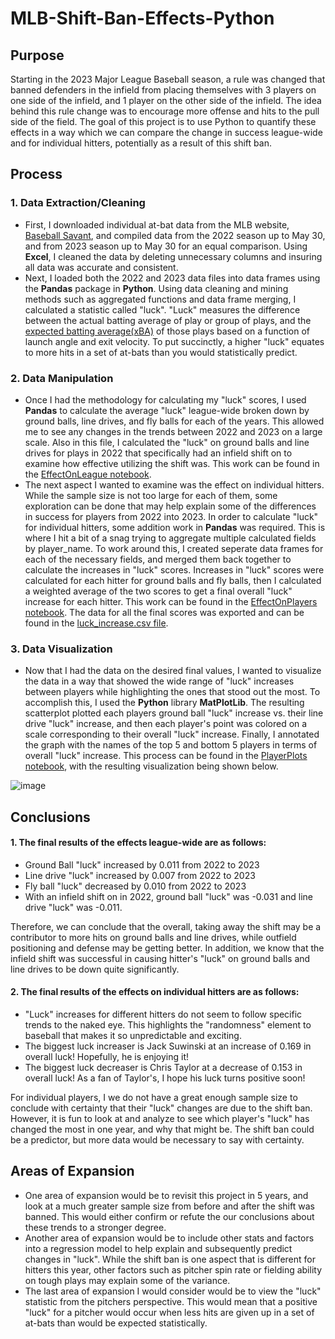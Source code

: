 # MLB-Shift-Ban-Effects-Python

## Purpose
Starting in the 2023 Major League Baseball season, a rule was changed that banned defenders in the infield from placing themselves with 3 players on one side of the infield, and 1 player on the other side of the infield. The idea behind this rule change was to encourage more offense and hits to the pull side of the field.  The goal of this project is to use Python to quantify these effects in a way which we can compare the change in success league-wide and for individual hitters, potentially as a result of this shift ban.

## Process
### 1. Data Extraction/Cleaning
* First, I downloaded individual at-bat data from the MLB website, [Baseball Savant](https://baseballsavant.mlb.com), and compiled data from the 2022 season up to May 30, and from 2023 season up to May 30 for an equal comparison.  Using **Excel**, I cleaned the data by deleting unnecessary columns and insuring all data was accurate and consistent.
* Next, I loaded both the 2022 and 2023 data files into data frames using the **Pandas** package in **Python**.  Using data cleaning and mining methods such as aggregated functions and data frame merging, I calculated a statistic called "luck".  "Luck" measures the difference between the actual batting average of play or group of plays, and the [expected batting average(xBA)](https://www.mlb.com/glossary/statcast/expected-batting-average) of those plays based on a function of launch angle and exit velocity.  To put succinctly, a higher "luck" equates to more hits in a set of at-bats than you would statistically predict.

### 2. Data Manipulation
* Once I had the methodology for calculating my "luck" scores, I used **Pandas** to calculate the average "luck" league-wide broken down by ground balls, line drives, and fly balls for each of the years.  This allowed me to see any changes in the trends between 2022 and 2023 on a large scale.  Also in this file, I calculated the "luck" on ground balls and line drives for plays in 2022 that specifically had an infield shift on to examine how effective utilizing the shift was. This work can be found in the [EffectOnLeague notebook](https://github.com/teddybishop9/MLB-Shift-Ban-Effects-Python/blob/main/EffectOnLeague.ipynb).
* The next aspect I wanted to examine was the effect on individual hitters.  While the sample size is not too large for each of them, some exploration can be done that may help explain some of the differences in success for players from 2022 into 2023. In order to calculate "luck" for individual hitters, some addition work in **Pandas** was required.  This is where I hit a bit of a snag trying to aggregate multiple calculated fields by player_name.  To work around this, I created seperate data frames for each of the necessary fields, and merged them back together to calculate the increases in "luck" scores. Increases in "luck" scores were calculated for each hitter for ground balls and fly balls, then I calculated a weighted average of the two scores to get a final overall "luck" increase for each hitter. This work can be found in the [EffectOnPlayers notebook](https://github.com/teddybishop9/MLB-Shift-Ban-Effects-Python/blob/main/EffectOnPlayers.ipynb). The data for all the final scores was exported and can be found in the [luck_increase.csv file](https://github.com/teddybishop9/MLB-Shift-Ban-Effects-Python/blob/main/luck_increase.csv).

### 3. Data Visualization
* Now that I had the data on the desired final values, I wanted to visualize the data in a way that showed the wide range of "luck" increases between players while highlighting the ones that stood out the most.  To accomplish this, I used the **Python** library **MatPlotLib**. The resulting scatterplot plotted each players ground ball "luck" increase vs. their line drive "luck" increase, and then each player's point was colored on a scale corresponding to their overall "luck" increase. Finally, I annotated the graph with the names of the top 5 and bottom 5 players in terms of overall "luck" increase. This process can be found in the [PlayerPlots notebook](https://github.com/teddybishop9/MLB-Shift-Ban-Effects-Python/blob/main/PlayerPlots.ipynb), with the resulting visualization being shown below.

![image](https://github.com/teddybishop9/MLB-Shift-Ban-Effects-Python/assets/120417529/54a3da2c-b2dd-425f-b6d8-e05a13c883e2)

## Conclusions
#### 1. The final results of the effects league-wide are as follows:
* Ground Ball "luck" increased by 0.011 from 2022 to 2023
* Line drive "luck" increased by 0.007 from 2022 to 2023
* Fly ball "luck" decreased by 0.010 from 2022 to 2023
* With an infield shift on in 2022, ground ball "luck" was -0.031 and line drive "luck" was -0.011.

Therefore, we can conclude that the overall, taking away the shift may be a contributor to more hits on ground balls and line drives, while outfield positioning and defense may be getting better. In addition, we know that the infield shift was successful in causing hitter's "luck" on ground balls and line drives to be down quite significantly.
#### 2. The final results of the effects on individual hitters are as follows:
* "Luck" increases for different hitters do not seem to follow specific trends to the naked eye. This highlights the "randomness" element to baseball that makes it so unpredictable and exciting.
* The biggest luck increaser is Jack Suwinski at an increase of 0.169 in overall luck! Hopefully, he is enjoying it!
* The biggest luck decreaser is Chris Taylor at a decrease of 0.153 in overall luck! As a fan of Taylor's, I hope his luck turns positive soon!

For individual players, I we do not have a great enough sample size to conclude with certainty that their "luck" changes are due to the shift ban.  However, it is fun to look at and analyze to see which player's "luck" has changed the most in one year, and why that might be. The shift ban could be a predictor, but more data would be necessary to say with certainty.

## Areas of Expansion
* One area of expansion would be to revisit this project in 5 years, and look at a much greater sample size from before and after the shift was banned. This would either confirm or refute the our conclusions about these trends to a stronger degree.
* Another area of expansion would be to include other stats and factors into a regression model to help explain and subsequently predict changes in "luck". While the shift ban is one aspect that is different for hitters this year, other factors such as pitcher spin rate or fielding ability on tough plays may explain some of the variance.
* The last area of expansion I would consider would be to view the "luck" statistic from the pitchers perspective. This would mean that a positive "luck" for a pitcher would occur when less hits are given up in a set of at-bats than would be expected statistically.

